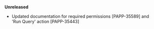 **Unreleased**
* Updated documentation for required permissions [PAPP-35589] and 'Run Query' action [PAPP-35443]

